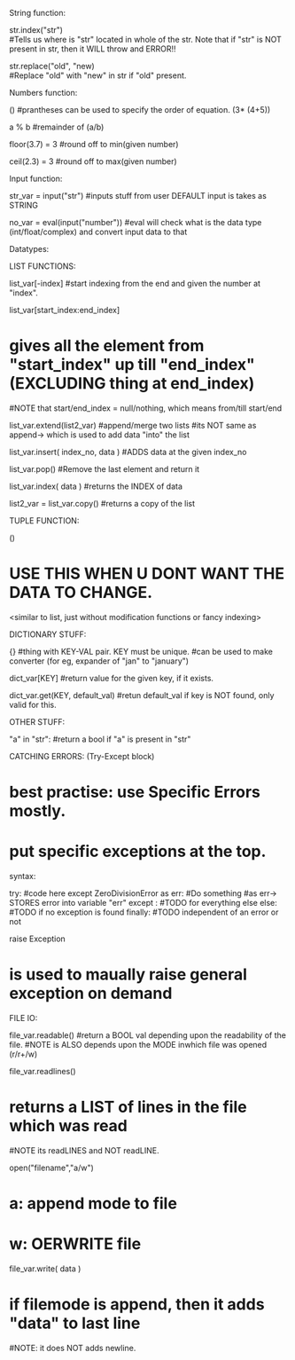 String function: 

str.index("str")   
#Tells us where is "str" located in whole of the str.
Note that if "str" is NOT present in str, then it WILL throw and ERROR!!

str.replace("old", "new)      
#Replace "old" with "new" in str if "old" present.


Numbers function:

() 
#prantheses can be used to specify the order of equation. (3* (4+5))

a % b
#remainder of (a/b)

floor(3.7) = 3
#round off to min(given number)

ceil(2.3) = 3
#round off to max(given number)


Input function:

str_var = input("str")
#inputs stuff from user DEFAULT input is takes as STRING

no_var = eval(input("number"))
#eval will check what is the data type (int/float/complex) and convert input data to that


Datatypes:

LIST FUNCTIONS:

list_var[-index]
#start indexing from the end and given the number at "index".

list_var[start_index:end_index]
# gives all the element from "start_index" up till "end_index" (EXCLUDING thing at end_index)
#NOTE that start/end_index = null/nothing, which means from/till start/end

list_var.extend(list2_var)
#append/merge two lists
#its NOT same as append-> which is used to add data "into" the list

list_var.insert( index_no, data )
#ADDS data at the given index_no

list_var.pop()
#Remove the last element and return it

list_var.index( data )
#returns the INDEX of data

list2_var = list_var.copy()
#returns a copy of the list <PLEASE TELL IF ITS A DEEPCOPY OR NOT>


TUPLE FUNCTION:

()
# USE THIS WHEN U DONT WANT THE DATA TO CHANGE.
<similar to list, just without modification functions or fancy indexing>

DICTIONARY STUFF:

{}
#thing with KEY-VAL pair. KEY must be unique.
#can be used to make converter (for eg, expander of "jan" to "january")

dict_var[KEY]
#return value for the given key, if it exists.

dict_var.get(KEY, default_val) 
#retun default_val if key is NOT found, only valid for this.


OTHER STUFF:

"a" in "str":
#return a bool if "a" is present in "str"

CATCHING ERRORS: (Try-Except block)
# best practise: use Specific Errors mostly.
# put specific exceptions at the top.
syntax:

try:
	#code here
except ZeroDivisionError as err:
	#Do something
	#as err-> STORES error into variable "err"
except <any error by default>:
	#TODO for everything else
else:
	#TODO if no exception is found
finally:
	#TODO independent of an error or not

raise Exception
# is used to maually raise general exception on demand


FILE IO:

file_var.readable()
#return a BOOL val depending upon the readability of the file.
#NOTE is ALSO depends upon the MODE inwhich file was opened (r/r+/w)

file_var.readlines()
# returns a LIST of lines in the file which was read
#NOTE its readLINES and NOT readLINE.

open("filename","a/w")
# a:  append mode to file
# w: OERWRITE file

file_var.write( data )
# if filemode is append, then it adds "data" to last line
#NOTE: it does NOT adds newline.
